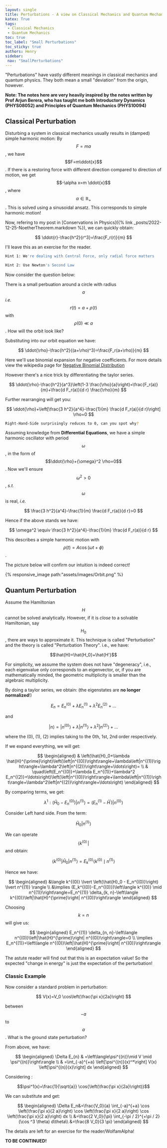 ```yaml
---
layout: single
title: Perturbations - A view on Classical Mechanics and Quantum Mechanics
katex: True
tags: 
 - Classical Mechanics
 - Quantum Mechanics
toc: true
toc_label: "Small Perturbations"
toc_sticky: true
authors: Henry
sidebar:
 nav: "SmallPerturbations"
---
```

"Perturbations" have vastly different meanings in classical mechanics and quantum physics. They both mean a small "deviation" from the origin, however.

**Note: The notes here are very heavily inspired by the notes written by Prof Arjun Berera, who has taught me both Introductory Dynamics (PHYS08052) and Principles of Quantum Mechanics (PHYS10094)**

## Classical Perturbation
Disturbing a system in classical mechanics usually results in (damped) simple harmonic motion: By $$F=ma$$, we have $$F=m\ddot{x}$$. If there is a restoring force with different direction compared to direction of motion, we get $$-\alpha x=m \ddot{x}$$, where $$\alpha \in \mathbb{R}_+$$. This is solved using a sinusoidal ansatz. This corresponds to simple harmonic motion!

Now, refering to my post in [Conservations in Physics]({% link _posts/2022-12-25-NoetherTheorem.markdown %}), we can quickly obtain:

$$
\ddot{r}-\frac{h^2}{r^3}=\frac{F_r(r)}{m} 
$$

I'll leave this as an exercise for the reader. 

```bash
Hint 1: We're dealing with Central Force, only radial force matters
```
```bash
Hint 2: Use Newton's Second Law
```
Now consider the question below:

There is a small perbuation around a circle with radius $$a$$ *i.e.* $$r(t)=a+\rho(t)$$ with $$\rho(0) \ll a$$. How will the orbit look like?

Substituting into our orbit equation we have:

$$
\ddot{\rho}-\frac{h^2}{(a+\rho)^3}=\frac{F_r(a+\rho)}{m} 
$$

Here we'll use binomial expansion for negative coefficients. For more details view the wikipedia page for [Negative Binomial Distribution](https://en.wikipedia.org/wiki/Negative_binomial_distribution)

However there's a nice trick by differentiating the taylor series.

$$
\ddot{\rho}-\frac{h^2}{a^3}\left(1-3 \frac{\rho}{a}\right)=\frac{F_r(a)}{m}+\frac{d F_r(a)}{d r} \frac{\rho}{m} 
$$

Further rearranging will get you: 

$$
\ddot{\rho}+\left[\frac{3 h^2}{a^4}-\frac{1}{m} \frac{d F_r(a)}{d r}\right] \rho=0 
$$

```bash
Right-Hand-Side surprisingly reduces to 0, can you spot why?
```

Assuming knowledge from **Differential Equations**, we have a simple harmonic oscillator with period $$\omega$$, in the form of $$\ddot{\rho}+{\omega}^2 \rho=0$$. Now we'll ensure $$\omega^2>0$$, *s.t.* $$\omega$$ is real, *i.e.*

$$
\frac{3 h^2}{a^4}-\frac{1}{m} \frac{d F_r(a)}{d r}>0
$$

Hence if the above stands we have:

$$
\omega^2 \equiv \frac{3 h^2}{a^4}-\frac{1}{m} \frac{d F_r(a)}{d r}
$$

This describes a simple harmonic motion with $$\rho(t)=A \cos (\omega t+\phi)$$.

The picture below will confirm our intuition is indeed correct!

{% responsive_image path:"assets/images/Orbit.png" %}


## Quantum Perturbation

Assume the Hamiltonian $$H$$ cannot be solved analytically. However, if it is *close* to a solvable Hamiltonian, say $$H_0$$, there are ways to approximate it. This technique is called "Perturbation" and the theory is called "Perturbation Theory". i.e., we have: 

$$\hat{H}=\hat{H_0}+\hat{H'}$$

For simplicity, we assume the system does not have "degeneracy", i.e., each eigenvalue only corresponds to an eigenvector, or, if you are mathematically minded, the geometric multiplicity is smaller than the algebraic multiplicity. 

By doing a taylor series, we obtain: (the eigenstates are **no longer normalized**!)

$$E_n=E_n^{(0)}+\lambda E_n^{(1)}+\lambda^2 E_n^{(2)}+...$$

and

$$
|n\rangle=\left|n^{(0)}\right\rangle+\lambda\left|n^{(1)}\right\rangle+\lambda^2\left|n^{(2)}\right\rangle+\ldots
$$

where the (0), (1), (2) implies taking to the 0th, 1st, 2nd order respectively.

If we expand everything, we will get:

$$
\begin{aligned}
& \left(\hat{H}_0+\lambda \hat{H}^{\prime}\right)\left(\left|n^{(0)}\right\rangle+\lambda\left|n^{(1)}\right\rangle+\lambda^2\left|n^{(2)}\right\rangle+\ldots\right)= \\
& \quad\left(E_n^{(0)}+\lambda E_n^{(1)}+\lambda^2 E_n^{(2)}+\ldots\right)\left(\left|n^{(0)}\right\rangle+\lambda\left|n^{(1)}\right\rangle+\lambda^2\left|n^{(2)}\right\rangle+\ldots\right)
\end{aligned}
$$

By comparing terms, we get:

$$
\lambda^1:  \left(\hat{H}_0-E_n^{(0)}\right)\left|n^{(1)}\right\rangle =\left(E_n^{(1)}-\hat{H}^{\prime}\right)\left|n^{(0)}\right\rangle 
$$

Consider Left hand side. From the term:

$$\hat{H}_0 \left|n^{(1)}\right\rangle$$

We can operate $$\langle k^{(0)} \,\lvert$$ and obtain:

$$
\left\langle k^{(0)}\left|\hat{H}_0\right| n^{(1)}\right\rangle = E_k^{(0)}\left\langle k^{(0)} \mid n^{(1)}\right\rangle
$$

Hence we have: 

$$
\begin{aligned}
    &\langle k^{(0)} \lvert \left(\hat{H}_0 - E_n^{(0)}\right) \lvert n^{(1)} \rangle \\
    &\implies (E_k^{(0)}-E_n^{(0)})\left\langle k^{(0)} \mid n^{(1)}\right\rangle=E_n^{(1)} \delta_{k, n}-\left\langle k^{(0)}\left|\hat{H}^{\prime}\right| n^{(0)}\right\rangle
\end{aligned}
$$


Choosing $$k=n$$ will give us:

$$
\begin{aligned}
E_n^{(1)} \delta_{n, n}-\left\langle 
n^{(0)}\left|\hat{H}^{\prime}\right| n^{(0)}\right\rangle=0 \\
\implies E_n^{(1)}=\left\langle 
n^{(0)}\left|\hat{H}^{\prime}\right| n^{(0)}\right\rangle
\end{aligned}
$$

The astute reader will find out that this is an expectation value! So the expected "change in energy" is just the expectation of the perturbation!


### Classic Example

Now consider a standard problem in perturbation:

$$
V(x)=V_0 \cos\left(\frac{\pi x}{2a}\right)
$$ 

between $$-a$$ to $$a$$. What is the ground state perturbation?

From above, we have:

$$
\begin{aligned}
\Delta E_{n} & =\left\langle\psi^{(n)}\mid V \mid \psi^{(n)}\right\rangle \\
& =\int_{-a}^{+a}  \left[\psi^{(n)}(x)^*\right] V(x) \left[\psi^{(n)}(x)\right]  dx
\end{aligned}
$$

Considering :

$$\psi^1(x)=\frac{1}{\sqrt{a}} \cos{\left(\frac{\pi x}{2a}\right)}$$

We can substitute and get:

$$
\begin{aligned}
\Delta E_n&=\frac{V_0}{a} \int_{-a}^{+a} \cos \left(\frac{\pi x}{2 a}\right) \cos \left(\frac{\pi x}{2 a}\right) \cos \left(\frac{\pi x}{2 a}\right) dx \\
&=\frac{2 V_0}{\pi} \int_{-\pi / 2}^{+\pi / 2}  (\cos ^3 \theta)  d\theta\\
&=\frac{8 V_0}{3 \pi} 
\end{aligned}
$$

The details are left for an exercise for the reader/WolfamAlpha!








**TO BE CONTINUED!**



